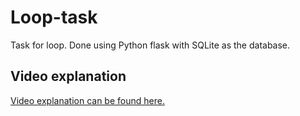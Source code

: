 # Loop-task
Task for loop. Done using Python flask with SQLite as the database.

## Video explanation
[Video explanation can be found here.](https://drive.google.com/file/d/1ubMWIaJF3H2UJGohWPF21rbhgNXJH-z2/view?usp=sharing)
